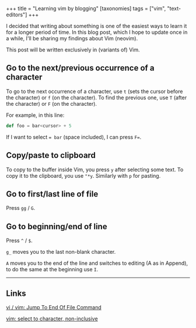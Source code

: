 +++
title = "Learning vim by blogging"
[taxonomies]
tags = ["vim", "text-editors"]
+++
<!-- ---
cover: 'assets/images/learning-vim-bg.jpg'
navigation: True
date: 2019-04-30 12:00
subclass: 'post tag-test tag-content'
logo: 'assets/images/jk_white.svg'
author: kubukoz
disqus: true
categories: kubukoz
--- -->

I decided that writing about something is one of the easiest ways to learn it for a longer period of time. In this blog post, which I hope to update once in a while, I'll be sharing my findings about Vim (neovim).

This post will be written exclusively in (variants of) Vim.

<!-- more -->

## Go to the next/previous occurrence of a character

To go to the next occurrence of a character, use `t` (sets the cursor before the character) or `f` (on the character). To find the previous one, use `T` (after the character) or `F` (on the character).

For example, in this line:

```scala
def foo = bar<cursor> + 5
```

If I want to select `= bar` (space included), I can press `F=`.

## Copy/paste to clipboard

To copy to the buffer inside Vim, you press `y` after selecting some text. To copy it to the clipboard, you use `"*y`. Similarly with `p` for pasting.

## Go to first/last line of file

Press `gg` / `G`.

## Go to beginning/end of line

Press `^` / `$`.

`g_` moves you to the last non-blank character.

`A` moves you to the end of the line and switches to editing (A as in Append), to do the same at the beginning use `I`.


---

## Links

[vi / vim: Jump To End Of File Command](https://www.cyberciti.biz/faq/howto-unix-linux-vi-vim-jump-to-end-of-file/)

[vim: select to character, non-inclusive](https://stackoverflow.com/questions/2332513/vim-select-to-character-non-inclusive)
